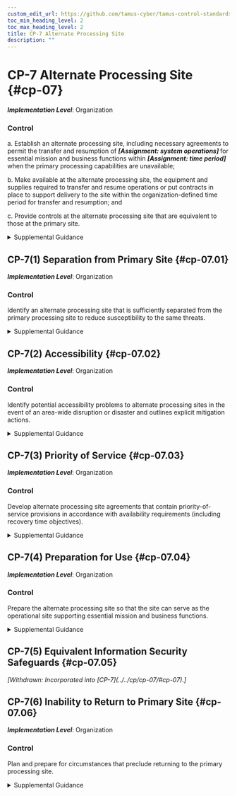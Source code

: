 ```yaml
---
custom_edit_url: https://github.com/tamus-cyber/tamus-control-standards/tree/main/content/tamus.edu/TAMUS_profile.xml
toc_min_heading_level: 2
toc_max_heading_level: 2
title: CP-7 Alternate Processing Site
description: ""
---
```


# CP-7 Alternate Processing Site {#cp-07}

_**Implementation Level**_: Organization

### Control

a. Establish an alternate processing site, including necessary agreements to permit the transfer and resumption of <strong title="cp-07_odp.01"> <em>[Assignment: system operations]</em> </strong> for essential mission and business functions within <strong title="cp-07_odp.02"> <em>[Assignment: time period]</em> </strong> when the primary processing capabilities are unavailable;

b. Make available at the alternate processing site, the equipment and supplies required to transfer and resume operations or put contracts in place to support delivery to the site within the organization-defined time period for transfer and resumption; and

c. Provide controls at the alternate processing site that are equivalent to those at the primary site.

<details>
  <summary>Supplemental Guidance</summary>

Alternate processing sites are geographically distinct from primary processing sites and provide processing capability if the primary processing site is not available. The alternate processing capability may be addressed using a physical processing site or other alternatives, such as failover to a cloud-based service provider or other internally or externally provided processing service. Geographically distributed architectures that support contingency requirements may also be considered alternate processing sites. Controls that are covered by alternate processing site agreements include the environmental conditions at alternate sites, access rules, physical and environmental protection requirements, and the coordination for the transfer and assignment of personnel. Requirements are allocated to alternate processing sites that reflect the requirements in contingency plans to maintain essential mission and business functions despite disruption, compromise, or failure in organizational systems.

</details>

## CP-7(1) Separation from Primary Site {#cp-07.01}

_**Implementation Level**_: Organization

### Control

Identify an alternate processing site that is sufficiently separated from the primary processing site to reduce susceptibility to the same threats.

<details>
  <summary>Supplemental Guidance</summary>

Threats that affect alternate processing sites are defined in organizational assessments of risk and include natural disasters, structural failures, hostile attacks, and errors of omission or commission. Organizations determine what is considered a sufficient degree of separation between primary and alternate processing sites based on the types of threats that are of concern. For threats such as hostile attacks, the degree of separation between sites is less relevant.

</details>

## CP-7(2) Accessibility {#cp-07.02}

_**Implementation Level**_: Organization

### Control

Identify potential accessibility problems to alternate processing sites in the event of an area-wide disruption or disaster and outlines explicit mitigation actions.

<details>
  <summary>Supplemental Guidance</summary>

Area-wide disruptions refer to those types of disruptions that are broad in geographic scope with such determinations made by organizations based on organizational assessments of risk.

</details>

## CP-7(3) Priority of Service {#cp-07.03}

_**Implementation Level**_: Organization

### Control

Develop alternate processing site agreements that contain priority-of-service provisions in accordance with availability requirements (including recovery time objectives).

<details>
  <summary>Supplemental Guidance</summary>

Priority of service agreements refer to negotiated agreements with service providers that ensure that organizations receive priority treatment consistent with their availability requirements and the availability of information resources for logical alternate processing and/or at the physical alternate processing site. Organizations establish recovery time objectives as part of contingency planning.

</details>

## CP-7(4) Preparation for Use {#cp-07.04}

_**Implementation Level**_: Organization

### Control

Prepare the alternate processing site so that the site can serve as the operational site supporting essential mission and business functions.

<details>
  <summary>Supplemental Guidance</summary>

Site preparation includes establishing configuration settings for systems at the alternate processing site consistent with the requirements for such settings at the primary site and ensuring that essential supplies and logistical considerations are in place.

</details>

## CP-7(5) Equivalent Information Security Safeguards {#cp-07.05}


<prop xmlns="http://csrc.nist.gov/ns/oscal/1.0" name="status" value="withdrawn">
               <em>[Withdrawn: Incorporated into [CP-7](../../cp/cp-07/#cp-07).]</em>
            </prop>
            

## CP-7(6) Inability to Return to Primary Site {#cp-07.06}

_**Implementation Level**_: Organization

### Control

Plan and prepare for circumstances that preclude returning to the primary processing site.

<details>
  <summary>Supplemental Guidance</summary>

There may be situations that preclude an organization from returning to the primary processing site such as if a natural disaster (e.g., flood or a hurricane) damaged or destroyed a facility and it was determined that rebuilding in the same location was not prudent.

</details>

